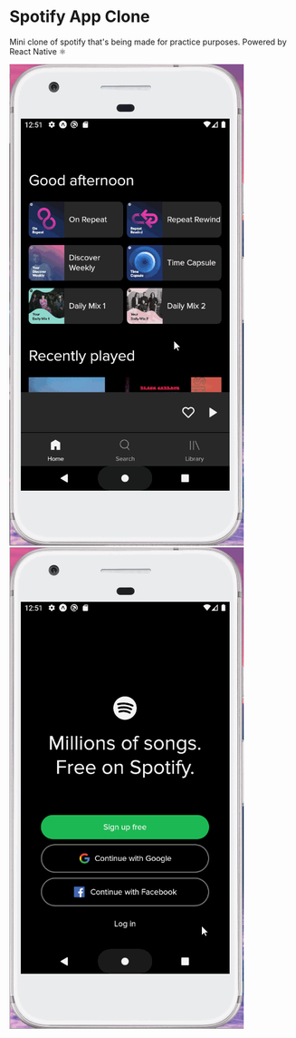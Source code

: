 # Spotify App Clone
Mini clone of spotify that's being made for practice purposes. Powered by React Native ⚛️

<img src="https://github.com/fatihcandev/spotify-app-clone/blob/master/src/assets/mocks/home.gif" alt="Bottom tab screens" />

<img src="https://github.com/fatihcandev/spotify-app-clone/blob/master/src/assets/mocks/onboard.gif" alt="Onboarding screens" />
